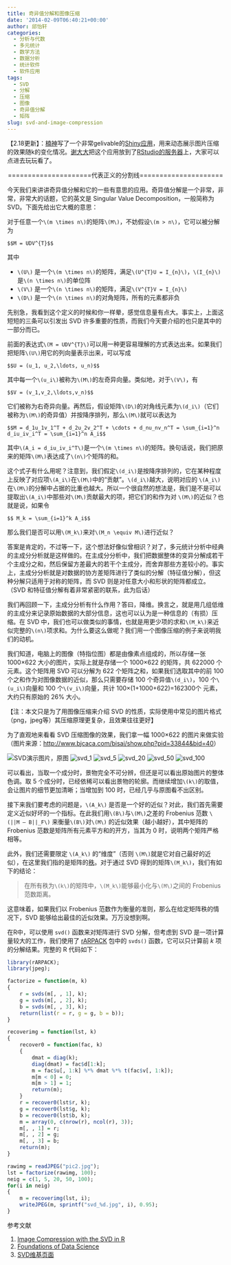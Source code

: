 ```yaml
---
title: 奇异值分解和图像压缩
date: '2014-02-09T06:40:21+00:00'
author: 邱怡轩
categories:
  - 分析与代数
  - 多元统计
  - 数学方法
  - 数据分析
  - 统计软件
  - 软件应用
tags:
  - SVD
  - 分解
  - 压缩
  - 图像
  - 奇异值分解
  - 矩阵
slug: svd-and-image-compression
---
```


【2.18更新】：[楠神](https://github.com/road2stat)写了一个非常gelivable的[Shiny应用](https://github.com/road2stat/imgsvd)，用来动态展示图片压缩的效果随k的变化情况。[谢大大](http://yihui.name/)把这个应用放到了[RStudio的服务器](https://yihui.shinyapps.io/imgsvd/)上，大家可以点进去玩玩看了。

<p style="text-align: center;">
  =====================代表正义的分割线=====================
</p>

今天我们来讲讲奇异值分解和它的一些有意思的应用。奇异值分解是一个非常，非常，非常大的话题，它的英文是 Singular Value Decomposition，一般简称为 SVD。下面先给出它大概的意思：

对于任意一个`\(m \times n\)`的矩阵`\(M\)`，不妨假设`\(m > n\)`，它可以被分解为

`$$M = UDV^{T}$$`

其中

  * `\(U\)` 是一个`\(m \times n\)`的矩阵，满足`\(U^{T}U = I_{n}\)`，`\(I_{n}\)` 是`\(n \times n\)`的单位阵
  * `\(V\)` 是一个`\(n \times n\)`的矩阵，满足`\(V^{T}V = I_{n}\)`
  * `\(D\)` 是一个`\(n \times n\)`的对角矩阵，所有的元素都非负

先别急，我看到这个定义的时候和你一样晕，感觉信息量有点大。事实上，上面这短短的三条可以引发出 SVD 许多重要的性质，而我们今天要介绍的也只是其中的一部分而已。

<!--more-->

前面的表达式`\(M = UDV^{T}\)`可以用一种更容易理解的方式表达出来。如果我们把矩阵`\(U\)`用它的列向量表示出来，可以写成

`$$U = (u_1, u_2,\ldots, u_n)$$`

其中每一个`\(u_i\)`被称为`\(M\)`的左奇异向量。类似地，对于`\(V\)`，有

`$$V = (v_1,v_2,\ldots,v_n)$$`

它们被称为右奇异向量。再然后，假设矩阵`\(D\)`的对角线元素为`\(d_i\)`（它们被称为`\(M\)`的奇异值）并按降序排列，那么`\(M\)`就可以表达为

`$$M = d_1u_1v_1^T + d_2u_2v_2^T + \cdots + d_nu_nv_n^T = \sum_{i=1}^n d_iu_iv_i^T = \sum_{i=1}^n A_i$$`

其中`\(A_i = d_iu_iv_i^T\)`是一个`\(m \times n\)`的矩阵。换句话说，我们把原来的矩阵`\(M\)`表达成了`\(n\)`个矩阵的和。

这个式子有什么用呢？注意到，我们假定`\(d_i\)`是按降序排列的，它在某种程度上反映了对应项`\(A_i\)`在`\(M\)`中的“贡献”。`\(d_i\)`越大，说明对应的 `\(A_i\)`在`\(M\)`的分解中占据的比重也越大。所以一个很自然的想法是，我们是不是可以提取出`\(A_i\)`中那些对`\(M\)`贡献最大的项，把它们的和作为对 `\(M\)`的近似？也就是说，如果令

`$$ M_k = \sum_{i=1}^k A_i$$`

那么我们是否可以用`\(M_k\)`来对`\(M_n \equiv M\)`进行近似？

答案是肯定的，不过等一下，这个想法好像似曾相识？对了，多元统计分析中经典的主成分分析就是这样做的。在主成分分析中，我们把数据整体的变异分解成若干个主成分之和，然后保留方差最大的若干个主成分，而舍弃那些方差较小的。事实上，主成分分析就是对数据的协方差矩阵进行了类似的分解（特征值分解），但这种分解只适用于对称的矩阵，而 SVD 则是对任意大小和形状的矩阵都成立。（SVD 和特征值分解有着非常紧密的联系，此为后话）

我们再回顾一下，主成分分析有什么作用？答曰，降维。换言之，就是用几组低维的主成分来记录原始数据的大部分信息，这也可以认为是一种信息的（有损）压缩。在 SVD 中，我们也可以做类似的事情，也就是用更少项的求和`\(M_k\)`来近似完整的`\(n\)`项求和。为什么要这么做呢？我们用一个图像压缩的例子来说明我们的动机。

我们知道，电脑上的图像（特指位图）都是由像素点组成的，所以存储一张 1000×622 大小的图片，实际上就是存储一个 1000×622 的矩阵，共 622000 个元素。这个矩阵用 SVD 可以分解为 622 个矩阵之和，如果我们选取其中的前 100 个之和作为对图像数据的近似，那么只需要存储 100 个奇异值`\(d_i\)`，100 个`\(u_i\)`向量和 100 个`\(v_i\)`向量，共计 100×(1+1000+622)=162300个 元素，大约只有原始的 26% 大小。

【注：本文只是为了用图像压缩来介绍 SVD 的性质，实际使用中常见的图片格式（png，jpeg等）其压缩原理更复杂，且效果往往更好】

为了直观地来看看 SVD 压缩图像的效果，我们拿一幅 1000×622 的图片来做实验（图片来源：<http://www.bjcaca.com/bisai/show.php?pid=33844&bid=40>）

![SVD演示图片，原图](https://uploads.cosx.org/wp-content/uploads/2014/02/pic2.jpg)
![svd_1](https://uploads.cosx.org/wp-content/uploads/2014/02/svd_1.jpg)
![svd_5](https://uploads.cosx.org/wp-content/uploads/2014/02/svd_5.jpg)
![svd_20](https://uploads.cosx.org/wp-content/uploads/2014/02/svd_20.jpg)
![svd_50](https://uploads.cosx.org/wp-content/uploads/2014/02/svd_50.jpg)
![svd_100](https://uploads.cosx.org/wp-content/uploads/2014/02/svd_100.jpg)

可以看出，当取一个成分时，景物完全不可分辨，但还是可以看出原始图片的整体色调。取 5 个成分时，已经依稀可以看出景物的轮廓。而继续增加`\(k\)`的取值，会让图片的细节更加清晰；当增加到 100 时，已经几乎与原图看不出区别。

接下来我们要考虑的问题是，`\(A_k\)` 是否是一个好的近似？对此，我们首先需要定义近似好坏的一个指标。在此我们用`\(B\)`与`\(M\)`之差的 Frobenius 范数 `\(||M – B||_F\)` 来衡量`\(B\)`对`\(M\)` 的近似效果（越小越好），其中矩阵的 Frobenius 范数是矩阵所有元素平方和的开方，当其为 0 时，说明两个矩阵严格相等。

此外，我们还需要限定 `\(A_k\)` 的“维度”（否则 `\(M\)`就是它对自己最好的近似），在这里我们指的是矩阵的[秩](http://zh.wikipedia.org/wiki/%E7%A7%A9_%28%E7%BA%BF%E6%80%A7%E4%BB%A3%E6%95%B0%29)。对于通过 SVD 得到的矩阵`\(M_k\)`，我们有如下的结论：

> 在所有秩为`\(k\)`的矩阵中，`\(M_k\)`能够最小化与`\(M\)`之间的 Frobenius 范数距离。

这意味着，如果我们以 Frobenius 范数作为衡量的准则，那么在给定矩阵秩的情况下，SVD 能够给出最佳的近似效果。万万没想到啊。

在R中，可以使用 `svd()` 函数来对矩阵进行 SVD 分解，但考虑到 SVD 是一项计算量较大的工作，我们使用了 [rARPACK](http://cran.r-project.org/web/packages/rARPACK/index.html) 包中的 `svds()` 函数，它可以只计算前 $k$ 项的分解结果。完整的 R 代码如下：

```r
library(rARPACK);
library(jpeg);

factorize = function(m, k)
{
    r = svds(m[, , 1], k);
    g = svds(m[, , 2], k);
    b = svds(m[, , 3], k);
    return(list(r = r, g = g, b = b));
}

recoverimg = function(lst, k)
{
    recover0 = function(fac, k)
    {
        dmat = diag(k);
        diag(dmat) = fac$d[1:k];
        m = fac$u[, 1:k] %*% dmat %*% t(fac$v[, 1:k]);
        m[m < 0] = 0;
        m[m > 1] = 1;
        return(m);
    }
    r = recover0(lst$r, k);
    g = recover0(lst$g, k);
    b = recover0(lst$b, k);
    m = array(0, c(nrow(r), ncol(r), 3));
    m[, , 1] = r;
    m[, , 2] = g;
    m[, , 3] = b;
    return(m);
}

rawimg = readJPEG("pic2.jpg");
lst = factorize(rawimg, 100);
neig = c(1, 5, 20, 50, 100);
for(i in neig)
{
    m = recoverimg(lst, i);
    writeJPEG(m, sprintf("svd_%d.jpg", i), 0.95);
}
```

参考文献

  1. [Image Compression with the SVD in R](http://www.johnmyleswhite.com/notebook/2009/12/17/image-compression-with-the-svd-in-r/)
  2. [Foundations of Data Science](http://www.cs.cornell.edu/jeh/book112013.pdf)
  3. [SVD维基页面](http://en.wikipedia.org/wiki/Singular_value_decomposition)
